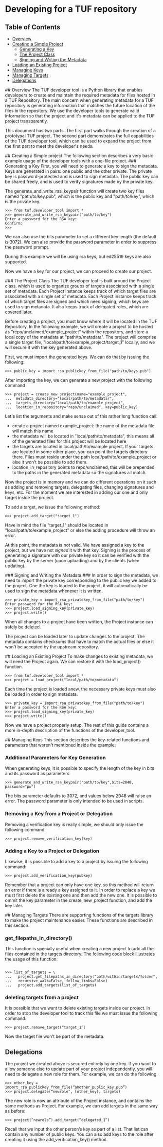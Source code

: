 # Developing for a TUF repository #

## Table of Contents ##
- [Overview](#overview)
- [Creating a Simple Project](#creating_a_simple_project)
  - [Generating a Key](#generating_a_key)
  - [The Project Class](#the_project_class)
  - [Signing and Writing the Metadata](#signing_and_writing_the_metadata)
- [Loading an Existing Project](#loading_an_existing_project)
- [Managing Keys](#managing_keys)
- [Managing Targets](#managing_targets)
- [Delegations](#delegations)

<a name="overview">
## Overview 
The TUF developer tool is a Python library that enables developers to create 
and maintain the required metadata for files hosted in a TUF Repository. The main
concern when generating metadata for a TUF repository is generating information
that matches the future location of the files in the repository. We use
the developer tools to generate valid information so that the project and it's
metadata can be applied to the TUF project transparently. 

This  document has two parts. The first part walks through the creation of a
prototypal TUF project. The second part demonstrates the full capabilities of 
the TUF developer tool, which can be used to expand the project from the first
part to meet the developer's needs.



<a name="creating_a_simple_project">
## Creating a Simple project
The following section describes a very basic example usage of the developer tools with
a one-file project. 

<a name="generating_a_key">
### Generating a Key
First, you will need to generate a key to sign the metadata. Keys are generated
in pairs: one public and the other private. The private key is password-protected
and is used to sign metadata. The public key can be shared freely, and is used
to verify signatures made by the private key.   

The generate\_and\_write\_rsa\_keypair function will create two key files
named "path/to/key.pub", which is the public key and "path/to/key", which
is the private key.

```
>>> from tuf.developer_tool import *
>>> generate_and_write_rsa_keypair("path/to/key")
Enter a password for the RSA key:
Confirm:
>>> 
```

We can also use the bits parameter to set a different key length (the default is 
3072). We can also provide the password parameter in order to suppress the password
prompt.

During this example we will be using rsa keys, but ed25519 keys are also supported. 

Now we have a key for our project, we can proceed to create our project. 

<a name="the_project_class">
### The Project Class
The TUF developer tool is built around the Project class, which is used to organize groups of 
targets associated with a single set of metadata. Each Project instance keeps 
track of which target files are associated with a single set of metadata. Each 
Project instance keeps track of which target files are signed and which need
signing, which keys are used to sign metadata. It also keeps track of delegated
roles, which are covered later.

Before creating a project, you must know where it will be located in the TUF 
Repository. In the following example, we will create a project to be hosted as
"repo/unclaimed/example_project" within the repository, and store a local copy of the 
metadata at "path/to/metadata". The project will comprise a single target file, 
"local/path/to/example\_project/target\_1" locally, and we will secure it with
the key generated above. 

First, we must import the generated keys. We can do that by issuing the following:

```
>>> public_key = import_rsa_publickey_from_file("path/to/keys.pub")
```

After importing the key, we can generate a new project with the following command 
```
>>> project = create_new_project(name="example_project",
...  metadata_directory="local/path/to/metadata/",
...  targets_directory="local/path/to/example_project",
...  location_in_repository="repo/unclaimed", key=public_key)
```
Let's list the arguments and make sense out of this rather long function call:

- create a project named example_project: the name of the metadata file will match this name
- the metadata will be located in "local/path/to/metadata", this means all of the generated files
for this project will be located here
- the targets are located in local/path/to/example project. If your targets are located in some other
place, you can point the targets directory there. Files must reside under the path local/path/to/example_project or else it won't be possible to add them.
- location\_in\_repository points to repo/unclaimed, this will be prepended to the paths in the generated metadata so the signatures all match.

Now the project is in memory and we can do different operations on it such as adding and
removing targets, delegating files, changing signatures and keys, etc. For the moment we are 
interested in adding our one and only target inside the project.

To add a target, we issue the following method:
```
>>> project.add_target("target_1")
```

Have in mind the file "target\_1" should be located in "local/path/to/example\_project"
or else the adding procedure will throw an error.

At this point, the metadata is not valid. We have assigned a key to the project,
but we have not *signed* it with that key. Signing is the process of generating
a signature with our private key so it can be verified with the public key by the 
server (upon uploading) and by the clients (when updating). 

<a name="signing_and_writing_the_metadata">
### Signing and Writing the Metadata ###
In order to sign the metadata, we need to import the private key corresponding 
to the public key we added to the project. One the key is loaded to the project,
it will automatically be used to sign the metadata whenever it is written.

```
>>> private_key = import_rsa_privatekey_from_file("path/to/key")
Enter password for the RSA key:
>>> project.load_signing_key(private_key)
>>> project.write()
```

When all changes to a project have been written, the Project instance can safely
be deleted. 

The project can be loaded later to update changes to the project. The metadata
contains checksums that have to match the actual files or else it won't be accepted 
by the upstream repository.

<a name="loading_an_existing_project">
## Loading an Existing Project
To make changes to existing metadata, we will need the Project again. We can 
restore it with the load_project() function.  

```
>>> from tuf.developer_tool import *
>>> project = load_project("local/path/to/metadata")
```
Each time the project is loaded anew, the necessary private keys must also be 
loaded in order to sign metadata.

```
>>> private_key = import_rsa_privatekey_from_file("path/to/key")
Enter a password for the RSA key:
>>> project.load_signing_key(private_key)
>>> project.write()
```

Now we have a project properly setup. The rest of this guide contains a more
in-depth description of the functions of the developer\_tool.

<a name="managing_keys">
## Managing Keys 
This section describes the key-related functions and parameters that weren't 
mentioned inside the example:

### Additional Parameters for Key Generation
When generating keys, it is possible to specify the length of the key in bits 
and its password as parameters:

```
>>> generate_and_write_rsa_keypair("path/to/key",bits=2048, password="pw")
```
The bits parameter defaults to 3072, and values below 2048 will raise an error.
The password parameter is only intended to be used in scripts.

### Removing a Key from a Project or Delegation
Removing a verification key is really simple, we should only issue the following
command:

```
>>> project.remove_verification_key(key)
```

### Adding a Key to a Project or Delegation
Likewise, it is possible to add a key to a project by issuing the following command:
```
>>> project.add_verification_key(pubkey)
```
Remember that a project can only have one key, so this method will return an error
if there is already a key assigned to it. In order to replace a key we must first
delete the existing one and then add the new one. It is possible to
ommit the key parameter in the create\_new\_project function, and add the key 
later.

<a name="managing_targets">
## Managing Targets
There are supporting functions of the targets library to make the project
maintenance easier. These functions are described in this section.


### get\_filepaths\_in\_directory()
This function is specially useful when creating a new project to add all the files
contained in the targets directory. The following code block illustrates the usage
of this function:
```

>>> list_of_targets = \
...   project.get_filepaths_in_directory(“path/within/targets/folder”,
...   recursive_walk=False, follow_links=False)
...   project.add_targets(list_of_targets)
```


### deleting targets from a project
It is possible that we want to delete existing targets inside our project. In order
to stop the developer tool to track this file we must issue the following command:
```
>>> project.remove_target(“target_1”)
```
Now the target file won't be part of the metadata.


## Delegations

The project we created above is secured entirely by one key. If you want to
allow someone else to update part of your project independently, you will need
to delegate a new role for them. For example, we can do the following:

```
>>> other_key = import_rsa_publickey_from_file(“another_public_key.pub”)
>>> project.delegate(“newrole”, [other_key], targets)
```

The new role is now an attribute of the Project instance, and contains the same
methods as Project. For example, we can add targets in the same way as before:

```
>>> project(“newrole”).add_target(“delegated_1”)
```

Recall that we input the other person’s key as part of a list. That list can
contain any number of public keys. You can also add keys to the role after
creating it using the add\_verification\_key() method.

